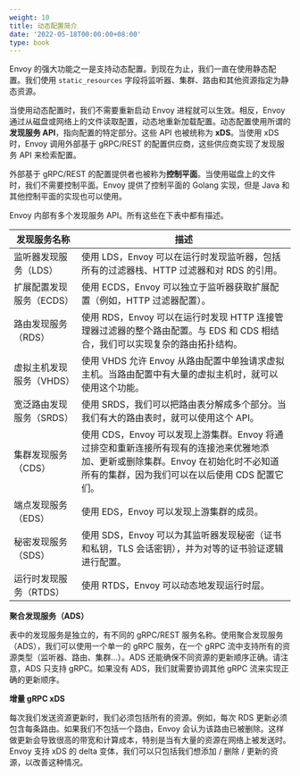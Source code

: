 ```yaml
---
weight: 10
title: 动态配置简介
date: '2022-05-18T00:00:00+08:00'
type: book
---
```


Envoy 的强大功能之一是支持动态配置。到现在为止，我们一直在使用静态配置。我们使用 `static_resources` 字段将监听器、集群、路由和其他资源指定为静态资源。

当使用动态配置时，我们不需要重新启动 Envoy 进程就可以生效。相反，Envoy 通过从磁盘或网络上的文件读取配置，动态地重新加载配置。动态配置使用所谓的**发现服务 API**，指向配置的特定部分。这些 API 也被统称为 **xDS**。当使用 xDS 时，Envoy 调用外部基于 gRPC/REST 的配置供应商，这些供应商实现了发现服务 API 来检索配置。

外部基于 gRPC/REST 的配置提供者也被称为**控制平面**。当使用磁盘上的文件时，我们不需要控制平面。Envoy 提供了控制平面的 Golang 实现，但是 Java 和其他控制平面的实现也可以使用。

Envoy 内部有多个发现服务 API。所有这些在下表中都有描述。

| 发现服务名称             | 描述                                                         |
| ------------------------ | ------------------------------------------------------------ |
| 监听器发现服务（LDS）    | 使用 LDS，Envoy 可以在运行时发现监听器，包括所有的过滤器栈、HTTP 过滤器和对 RDS 的引用。 |
| 扩展配置发现服务（ECDS） | 使用 ECDS，Envoy 可以独立于监听器获取扩展配置（例如，HTTP 过滤器配置）。 |
| 路由发现服务（RDS）      | 使用 RDS，Envoy 可以在运行时发现 HTTP 连接管理器过滤器的整个路由配置。与 EDS 和 CDS 相结合，我们可以实现复杂的路由拓扑结构。 |
| 虚拟主机发现服务（VHDS） | 使用 VHDS 允许 Envoy 从路由配置中单独请求虚拟主机。当路由配置中有大量的虚拟主机时，就可以使用这个功能。 |
| 宽泛路由发现服务（SRDS） | 使用 SRDS，我们可以把路由表分解成多个部分。当我们有大的路由表时，就可以使用这个 API。 |
| 集群发现服务（CDS）      | 使用 CDS，Envoy 可以发现上游集群。Envoy 将通过排空和重新连接所有现有的连接池来优雅地添加、更新或删除集群。Envoy 在初始化时不必知道所有的集群，因为我们可以在以后使用 CDS 配置它们。 |
| 端点发现服务（EDS）      | 使用 EDS，Envoy 可以发现上游集群的成员。                     |
| 秘密发现服务（SDS）      | 使用 SDS，Envoy 可以为其监听器发现秘密（证书和私钥，TLS 会话密钥），并为对等的证书验证逻辑进行配置。 |
| 运行时发现服务（RTDS）   | 使用 RTDS，Envoy 可以动态地发现运行时层。                    |

**聚合发现服务（ADS）**

表中的发现服务是独立的，有不同的 gRPC/REST 服务名称。使用聚合发现服务（ADS），我们可以使用一个单一的 gRPC 服务，在一个 gRPC 流中支持所有的资源类型（监听器、路由、集群...）。ADS 还能确保不同资源的更新顺序正确。请注意，ADS 只支持 gRPC。如果没有 ADS，我们就需要协调其他 gRPC 流来实现正确的更新顺序。

**增量 gRPC xDS**

每次我们发送资源更新时，我们必须包括所有的资源。例如，每次 RDS 更新必须包含每条路由。如果我们不包括一个路由，Envoy 会认为该路由已被删除。这样做更新会导致很高的带宽和计算成本，特别是当有大量的资源在网络上被发送时。Envoy 支持 xDS 的 delta 变体，我们可以只包括我们想添加 / 删除 / 更新的资源，以改善这种情况。